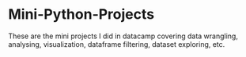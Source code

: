 # Mini-Python-Projects
These are the mini projects I did in datacamp covering data wrangling, analysing, visualization, dataframe filtering, dataset exploring, etc.
